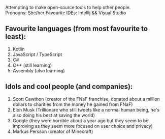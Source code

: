 Attempting to make open-source tools to help other people.<br>
Pronouns: She/her
Favourite IDEs: Intellij && Visual Studio
## Favourite languages (from most favourite to least):
1. Kotlin
2. JavaScript / TypeScript
3. C#
4. C++ (still learning)
5. Assembly (also learning)
## Idols and cool people (and companies):
 1. Scott Cawthon (creator of the FNaF franchise, donated about a million dollars to charities from the money he gained from FNaF)
 2. Elon Musk (Trillionare who still tweets like a normal human being, he's also doing his best at saving the world)
 3. Google (they were horrible about a year ago but they seem to be improving as they seem more focused on user choice and privacy)
 4. Markus Persson (creator of Minecraft)
